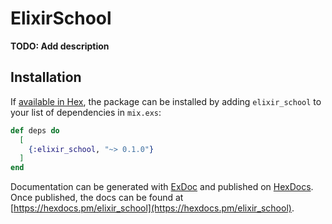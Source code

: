 # ElixirSchool

**TODO: Add description**

## Installation

If [available in Hex](https://hex.pm/docs/publish), the package can be installed
by adding `elixir_school` to your list of dependencies in `mix.exs`:

```elixir
def deps do
  [
    {:elixir_school, "~> 0.1.0"}
  ]
end
```

Documentation can be generated with [ExDoc](https://github.com/elixir-lang/ex_doc)
and published on [HexDocs](https://hexdocs.pm). Once published, the docs can
be found at [https://hexdocs.pm/elixir_school](https://hexdocs.pm/elixir_school).

